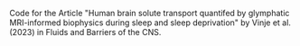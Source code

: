 Code for the Article "Human brain solute transport quantifed
by glymphatic MRI-informed biophysics
during sleep and sleep deprivation" by Vinje et al. (2023) in Fluids and Barriers of the CNS.
